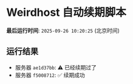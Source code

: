 # Weirdhost 自动续期脚本

**最后运行时间**: `2025-09-26 10:20:25` (北京时间)

## 运行结果

- 服务器 `ae1d37bb`: ⚠️ 已经续期过了
- 服务器 `f5008712`: ✅ 续期成功
